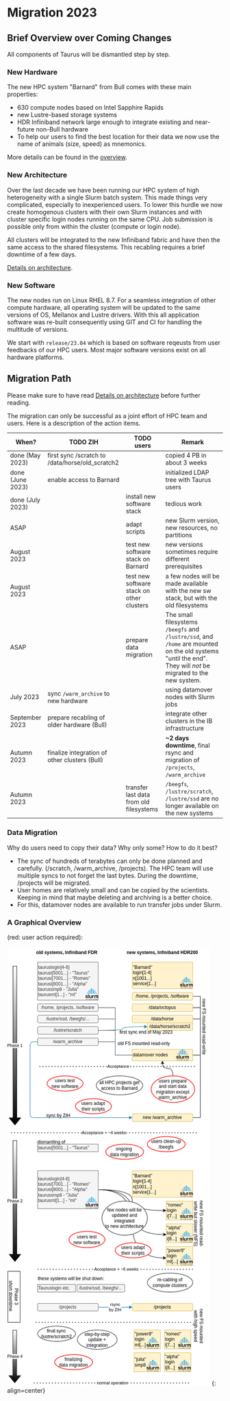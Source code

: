 # Migration 2023

## Brief Overview over Coming Changes

All components of Taurus will be dismantled step by step.

### New Hardware

The new HPC system "Barnard" from Bull comes with these main properties:

* 630 compute nodes based on Intel Sapphire Rapids
* new Lustre-based storage systems
* HDR Infiniband network large enough to integrate existing and near-future non-Bull hardware
* To help our users to find the best location for their data we now use the name of
animals (size, speed) as mnemonics.

More details can be found in the [overview](/jobs_and_resources/hardware_overview_2023).

### New Architecture

Over the last decade we have been running our HPC system of high heterogeneity with a single
Slurm batch system. This made things very complicated, especially to inexperienced users.
To lower this hurdle we now create homogenous clusters with their own Slurm instances and with
cluster specific login nodes running on the same CPU. Job submission is possible only
from within the cluster (compute or login node).

All clusters will be integrated to the new Infiniband fabric and have then the same access to
the shared filesystems. This recabling requires a brief downtime of a few days.

[Details on architecture](/jobs_and_resources/architecture_2023).

### New Software

The new nodes run on Linux RHEL 8.7. For a seamless integration of other compute hardware,
all operating system will be updated to the same versions of OS, Mellanox and Lustre drivers.
With this all application software was re-built consequently using GIT and CI for handling
the multitude of versions.

We start with `release/23.04` which is based on software reqeusts from user feedbacks of our
HPC users. Most major software versions exist on all hardware platforms.

## Migration Path

Please make sure to have read [Details on architecture](/jobs_and_resources/architecture_2023) before
further reading.

The migration can only be successful as a joint effort of HPC team and users. Here is a description
of the action items.

|When?|TODO ZIH |TODO users |Remark |
|---|---|---|---|
| done (May 2023) |first sync /scratch to /data/horse/old_scratch2| |copied 4 PB in about 3 weeks|
| done (June 2023) |enable access to Barnard| |initialized LDAP tree with Taurus users|
| done (July 2023) | |install new software stack|tedious work |
| ASAP | |adapt scripts|new Slurm version, new resources, no partitions|
| August 2023 | |test new software stack on Barnard|new versions sometimes require different prerequisites|
| August 2023| |test new software stack on other clusters|a few nodes will be made available with the new sw stack, but with the old filesystems|
| ASAP | |prepare data migration|The small filesystems `/beegfs` and `/lustre/ssd`, and `/home` are mounted on the old systems "until the end". They will *not* be migrated to the new system.|
| July 2023 | sync `/warm_archive` to new hardware| |using datamover nodes with Slurm jobs |
| September 2023 |prepare recabling of older hardware (Bull)| |integrate other clusters in the IB infrastructure |
| Autumn 2023 |finalize integration of other clusters (Bull)| |**~2 days downtime**, final rsync and migration of `/projects`, `/warm_archive`|
| Autumn 2023 ||transfer last data from old filesystems | `/beegfs`, `/lustre/scratch`, `/lustre/ssd` are no longer available on the new systems|

### Data Migration

Why do users need to copy their data? Why only some? How to do it best?

* The sync of hundreds of terabytes can only be done planned and carefully.
(/scratch, /warm_archive, /projects). The HPC team will use multiple syncs
to not forget the last bytes. During the downtime, /projects will be migrated.
* User homes are relatively small and can be copied by the scientists.
Keeping in mind that maybe deleting and archiving is a better choice.
* For this, datamover nodes are available to run transfer jobs under Slurm.

### A Graphical Overview

(red: user action required):

![Migration timeline 2023](../jobs_and_resources/misc/migration_2023.png)
{: align=center}
